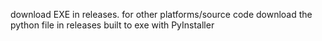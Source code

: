 download EXE in releases. for other platforms/source code download the python file in releases
built to exe with PyInstaller

